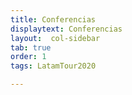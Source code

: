 ```yaml
---
title: Conferencias
displaytext: Conferencias
layout:  col-sidebar
tab: true
order: 1
tags: LatamTour2020

---
```


<!--
## Conferencias - 4 al 8 de Mayo de 2020 (Horario GMT-5)

 <table>
  <tr>
    <th>Horario</th>
    <th>Lunes 4</th>
    <th>Martes 5</th>
    <th>Miércoles 6</th>
    <th>Jueves 7</th>
    <th>Viernes 8</th>
  </tr>
  <tr>
    <td>10:00-10:40</td>
    <td></td>
    <td></td>
    <td></td>
    <td></td>
    <td>Daniel Echeverría: Hacking avanzado con ZAP Proxy<br></td>
  </tr>
    <tr>
    <td>10:40-11:20</td>
    <td></td>
    <td></td>
    <td></td>
    <td></td>
    <td>Mikel Rufian: La ciberinteligencia complemento indispensable para las organizaciones<br></td>
  </tr>
    <tr>
    <td>11:20-12:00</td>
    <td></td>
    <td></td>
    <td></td>
    <td></td>
    <td>Por definir<br></td>
  </tr>
  <tr>
    <td>12:00-12:40</td>
    <td></td>
    <td></td>
    <td></td>
    <td></td>
    <td>Lorenzo Martinez: Tema por definir<br></td>
  </tr>
  <tr>
    <td>12:40-13:20</td>
    <td></td>
    <td></td>
    <td></td>
    <td></td>
    <td>Por definir<br></td>
  </tr>
  <tr>
    <td>13:20-14:00</td>
    <td></td>
    <td></td>
    <td></td>
    <td></td>
    <td>Por definir<br></td>
  </tr>

</table>


 <td style="min-width: 200px"></td>

  <tr>
    <td>10:40-11:20</td>
    <td></td>
    <td></td>
    <td></td>
    <td></td>
    <td>Daniel Echeverría: Hacking avanzado con ZAP Proxy<br></td>
  </tr>

   -->